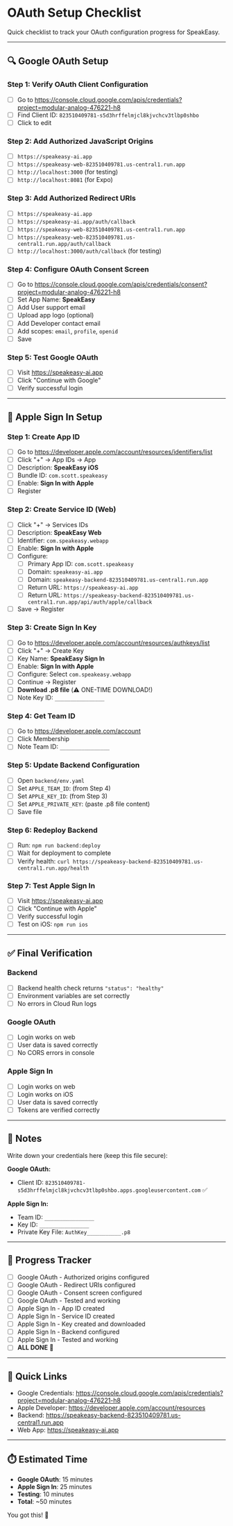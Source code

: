 # OAuth Setup Checklist

Quick checklist to track your OAuth configuration progress for SpeakEasy.

---

## 🔍 Google OAuth Setup

### Step 1: Verify OAuth Client Configuration
- [ ] Go to https://console.cloud.google.com/apis/credentials?project=modular-analog-476221-h8
- [ ] Find Client ID: `823510409781-s5d3hrffelmjcl8kjvchcv3tlbp0shbo`
- [ ] Click to edit

### Step 2: Add Authorized JavaScript Origins
- [ ] `https://speakeasy-ai.app`
- [ ] `https://speakeasy-web-823510409781.us-central1.run.app`
- [ ] `http://localhost:3000` (for testing)
- [ ] `http://localhost:8081` (for Expo)

### Step 3: Add Authorized Redirect URIs
- [ ] `https://speakeasy-ai.app`
- [ ] `https://speakeasy-ai.app/auth/callback`
- [ ] `https://speakeasy-web-823510409781.us-central1.run.app`
- [ ] `https://speakeasy-web-823510409781.us-central1.run.app/auth/callback`
- [ ] `http://localhost:3000/auth/callback` (for testing)

### Step 4: Configure OAuth Consent Screen
- [ ] Go to https://console.cloud.google.com/apis/credentials/consent?project=modular-analog-476221-h8
- [ ] Set App Name: **SpeakEasy**
- [ ] Add User support email
- [ ] Upload app logo (optional)
- [ ] Add Developer contact email
- [ ] Add scopes: `email`, `profile`, `openid`
- [ ] Save

### Step 5: Test Google OAuth
- [ ] Visit https://speakeasy-ai.app
- [ ] Click "Continue with Google"
- [ ] Verify successful login

---

## 🍎 Apple Sign In Setup

### Step 1: Create App ID
- [ ] Go to https://developer.apple.com/account/resources/identifiers/list
- [ ] Click "+" → App IDs → App
- [ ] Description: **SpeakEasy iOS**
- [ ] Bundle ID: `com.scott.speakeasy`
- [ ] Enable: **Sign In with Apple**
- [ ] Register

### Step 2: Create Service ID (Web)
- [ ] Click "+" → Services IDs
- [ ] Description: **SpeakEasy Web**
- [ ] Identifier: `com.speakeasy.webapp`
- [ ] Enable: **Sign In with Apple**
- [ ] Configure:
  - [ ] Primary App ID: `com.scott.speakeasy`
  - [ ] Domain: `speakeasy-ai.app`
  - [ ] Domain: `speakeasy-backend-823510409781.us-central1.run.app`
  - [ ] Return URL: `https://speakeasy-ai.app`
  - [ ] Return URL: `https://speakeasy-backend-823510409781.us-central1.run.app/api/auth/apple/callback`
- [ ] Save → Register

### Step 3: Create Sign In Key
- [ ] Go to https://developer.apple.com/account/resources/authkeys/list
- [ ] Click "+" → Create Key
- [ ] Key Name: **SpeakEasy Sign In**
- [ ] Enable: **Sign In with Apple**
- [ ] Configure: Select `com.speakeasy.webapp`
- [ ] Continue → Register
- [ ] **Download .p8 file** (⚠️ ONE-TIME DOWNLOAD!)
- [ ] Note Key ID: `________________`

### Step 4: Get Team ID
- [ ] Go to https://developer.apple.com/account
- [ ] Click Membership
- [ ] Note Team ID: `________________`

### Step 5: Update Backend Configuration
- [ ] Open `backend/env.yaml`
- [ ] Set `APPLE_TEAM_ID`: (from Step 4)
- [ ] Set `APPLE_KEY_ID`: (from Step 3)
- [ ] Set `APPLE_PRIVATE_KEY`: (paste .p8 file content)
- [ ] Save file

### Step 6: Redeploy Backend
- [ ] Run: `npm run backend:deploy`
- [ ] Wait for deployment to complete
- [ ] Verify health: `curl https://speakeasy-backend-823510409781.us-central1.run.app/health`

### Step 7: Test Apple Sign In
- [ ] Visit https://speakeasy-ai.app
- [ ] Click "Continue with Apple"
- [ ] Verify successful login
- [ ] Test on iOS: `npm run ios`

---

## ✅ Final Verification

### Backend
- [ ] Backend health check returns `"status": "healthy"`
- [ ] Environment variables are set correctly
- [ ] No errors in Cloud Run logs

### Google OAuth
- [ ] Login works on web
- [ ] User data is saved correctly
- [ ] No CORS errors in console

### Apple Sign In
- [ ] Login works on web
- [ ] Login works on iOS
- [ ] User data is saved correctly
- [ ] Tokens are verified correctly

---

## 📝 Notes

Write down your credentials here (keep this file secure):

**Google OAuth:**
- Client ID: `823510409781-s5d3hrffelmjcl8kjvchcv3tlbp0shbo.apps.googleusercontent.com` ✅

**Apple Sign In:**
- Team ID: `________________`
- Key ID: `________________`
- Private Key File: `AuthKey___________.p8`

---

## 🎯 Progress Tracker

- [ ] Google OAuth - Authorized origins configured
- [ ] Google OAuth - Redirect URIs configured
- [ ] Google OAuth - Consent screen configured
- [ ] Google OAuth - Tested and working
- [ ] Apple Sign In - App ID created
- [ ] Apple Sign In - Service ID created
- [ ] Apple Sign In - Key created and downloaded
- [ ] Apple Sign In - Backend configured
- [ ] Apple Sign In - Tested and working
- [ ] **ALL DONE** 🎉

---

## 🔗 Quick Links

- Google Credentials: https://console.cloud.google.com/apis/credentials?project=modular-analog-476221-h8
- Apple Developer: https://developer.apple.com/account/resources
- Backend: https://speakeasy-backend-823510409781.us-central1.run.app
- Web App: https://speakeasy-ai.app

---

## ⏱️ Estimated Time

- **Google OAuth**: 15 minutes
- **Apple Sign In**: 25 minutes
- **Testing**: 10 minutes
- **Total**: ~50 minutes

You got this! 🚀
